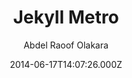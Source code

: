 ---
layout: JamstackTheme
title: Jekyll Metro
github: https://github.com/olakara/JekyllMetro
demo: https://abdelraoof.com
author: Abdel Raoof Olakara
ssg: Jekyll
date: 2014-06-17T14:07:26.000Z
description: A Metro based theme for Jekyll
stale: true
disabled: true
disabled_reason: error checking demo url
---